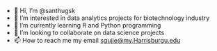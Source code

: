 - 👋 Hi, I’m @santhugsk
- 👀 I’m interested in data analytics projects for biotechnology industry 
- 🌱 I’m currently learning R and Python programming 
- 💞️ I’m looking to collaborate on data science projects 
- 📫 How to reach me my email sgujje@my.Harrisburgu.edu

<!---
santhugsk/santhugsk is a ✨ special ✨ repository because its `README.md` (this file) appears on your GitHub profile.
You can click the Preview link to take a look at your changes.
--->
